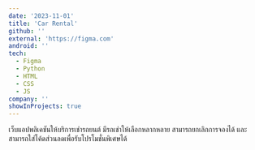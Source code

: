 ```yaml
---
date: '2023-11-01'
title: 'Car Rental'
github: ''
external: 'https://figma.com'
android: ''
tech:
  - Figma
  - Python
  - HTML
  - CSS
  - JS
company: ''
showInProjects: true
---
```


เว็บแอปพลิเคชันให้บริการเช่ารถยนต์ มีรถเช่าให้เลือกหลากหลาย สามารถยกเลิกการจองได้ และสามารถใส่โค้ดส่วนลดเพื่อรับโปรโมชั่นพิเศษได้
